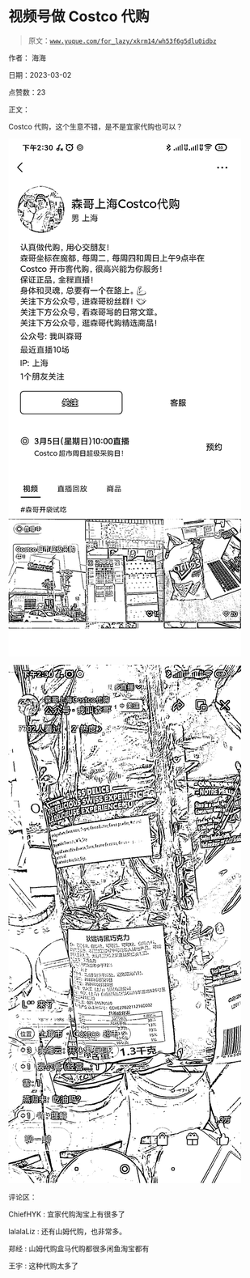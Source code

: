 # 视频号做 Costco 代购

> 原文：[`www.yuque.com/for_lazy/xkrm14/wh53f6g5dlu0idbz`](https://www.yuque.com/for_lazy/xkrm14/wh53f6g5dlu0idbz)

作者： 海海 

日期：2023-03-02 

点赞数：23 

正文： 

Costco 代购，这个生意不错，是不是宜家代购也可以？ 

![](img/d77bf26147d4f4aa8368c0cb3283356c.png) 

![](img/5bd3427e61f11f66541d51f9d18b33f1.png) 

评论区： 

ChiefHYK : 宜家代购淘宝上有很多了 

lalalaLiz : 还有山姆代购，也非常多。 

郑经 : 山姆代购盒马代购都很多闲鱼淘宝都有 

王宇 : 这种代购太多了 

